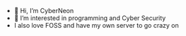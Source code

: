 - 👋 Hi, I’m CyberNeon
- 👀 I’m interested in programming and Cyber Security
- I also love FOSS and have my own server to go crazy on
